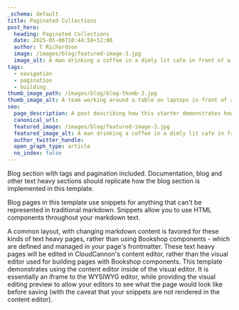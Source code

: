 ```yaml
---
_schema: default
title: Paginated Collections
post_hero:
  heading: Paginated Collections
  date: 2025-05-06T10:44:58+12:00
  author: T Richardson
  image: /images/blog/featured-image-3.jpg
  image_alt: A man drinking a coffee in a dimly lit cafe in front of a laptop.
tags:
  - navigation
  - pagination
  - building
thumb_image_path: /images/blog/blog-thumb-3.jpg
thumb_image_alt: A team working around a table on laptops in front of a powerpoint presentation.
seo:
  page_description: A post describing how this starter demonstrates how to paginate collections.
  canonical_url:
  featured_image: /images/blog/featured-image-3.jpg
  featured_image_alt: A man drinking a coffee in a dimly lit cafe in front of a laptop.
  author_twitter_handle:
  open_graph_type: article
  no_index: false
---
```

Blog section with tags and pagination included. Documentation, blog and other text heavy sections should replicate how the blog section is implemented in this template.

Blog pages in this template use snippets for anything that can't be represented in traditional markdown. Snippets allow you to use HTML components throughout your markdown text.

A common layout, with changing markdown content is favored for these kinds of text heavy pages, rather than using Bookshop components - which are defined and managed in your page's frontmatter. These text heavy pages will be edited in CloudCannon's content editor, rather than the visual editor used for building pages with Bookshop components. This template demonstrates using the content editor inside of the visual editor. It is essentially an iframe to the WYSIWYG editor, while providing the visual editing preview to allow your editors to see what the page would look like before saving (with the caveat that your snippets are not rendered in the content editor).